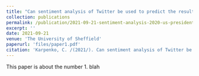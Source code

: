 ```yaml
---
title: "Can sentiment analysis of Twitter be used to predict the results of the 2020 US Presidential Election?"
collection: publications
permalink: /publication/2021-09-21-sentiment-analysis-2020-us-presidential-election
excerpt: ''
date: 2021-09-21
venue: 'The University of Sheffield'
paperurl: 'files/paper1.pdf'
citation: 'Karpenko, C. /(2021/). Can sentiment analysis of Twitter be used to predict the results of the 2020 US Presidential Election? \[Unpublished master's thesis\]. The University of Sheffield.'
---
```


This paper is about the number 1. blah
